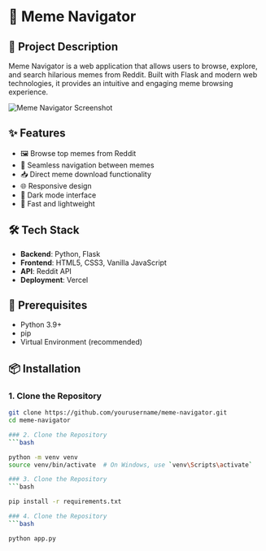 # 🚀 Meme Navigator

## 📝 Project Description

Meme Navigator is a web application that allows users to browse, explore, and search hilarious memes from Reddit. Built with Flask and modern web technologies, it provides an intuitive and engaging meme browsing experience.

![Meme Navigator Screenshot](screenshot_url.png)

## ✨ Features

- 🖼️ Browse top memes from Reddit
- 🔄 Seamless navigation between memes
- 📥 Direct meme download functionality
- 🌐 Responsive design
- 🎨 Dark mode interface
- 🚀 Fast and lightweight

## 🛠️ Tech Stack

- **Backend**: Python, Flask
- **Frontend**: HTML5, CSS3, Vanilla JavaScript
- **API**: Reddit API
- **Deployment**: Vercel

## 🔧 Prerequisites

- Python 3.9+
- pip
- Virtual Environment (recommended)

## 📦 Installation

### 1. Clone the Repository
```bash
git clone https://github.com/yourusername/meme-navigator.git
cd meme-navigator

### 2. Clone the Repository
```bash

python -m venv venv
source venv/bin/activate  # On Windows, use `venv\Scripts\activate`

### 3. Clone the Repository
```bash

pip install -r requirements.txt

### 4. Clone the Repository
```bash

python app.py
